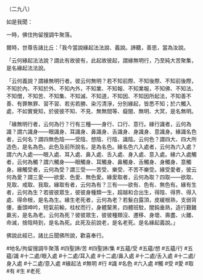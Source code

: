 （二九八）

如是我聞：

一時，佛住拘留搜調牛聚落。

爾時，世尊告諸比丘：「我今當說緣起法法說、義說。諦聽，善思，當為汝說。

「云何緣起法法說？謂此有故彼有，此起故彼起，謂緣無明行，乃至純大苦聚集，是名緣起法法說。

「云何義說？謂緣無明行者。彼云何無明？若不知前際、不知後際、不知前後際，不知於內、不知於外、不知內外，不知業、不知報、不知業報，不知佛、不知法、不知僧，不知苦、不知集、不知滅、不知道，不知因、不知因所起法，不知善不善、有罪無罪、習不習、若劣若勝、染污清淨，分別緣起，皆悉不知；於六觸入處，不如實覺知，於彼彼不知、不見、無無間等、癡闇、無明、大冥，是名無明。

「緣無明行者，云何為行？行有三種——身行、口行、意行。緣行識者，云何為識？謂六識身——眼識身、耳識身、鼻識身、舌識身、身識身、意識身。緣識名色者，云何名？謂四無色陰——受陰、想陰、行陰、識陰。云何色？謂四大、四大所造色，是名為色。此色及前所說名，是為名色。緣名色六入處者，云何為六入處？謂六內入處——眼入處、耳入處、鼻入處、舌入處、身入處、意入處。緣六入處觸者，云何為觸？謂六觸身——眼觸身、耳觸身、鼻觸身、舌觸身、身觸身、意觸身。緣觸受者，云何為受？謂三受——苦受、樂受、不苦不樂受。緣受愛者，彼云何為愛？謂三愛——欲愛、色愛、無色愛。緣愛取者，云何為取？四取——欲取、見取、戒取、我取。緣取有者，云何為有？三有——欲有、色有、無色有。緣有生者，云何為生？若彼彼眾生，彼彼身種類一生，超越和合出生，得陰、得界、得入處、得命根，是名為生。緣生老死者，云何為老？若髮白露頂，皮緩根熟，支弱背僂，垂頭呻吟，短氣前輸，柱杖而行，身體黧黑，四體班駮，闇鈍垂熟，造行艱難羸劣，是名為老。云何為死？彼彼眾生，彼彼種類沒、遷移、身壞、壽盡、火離、命滅，捨陰時到，是名為死。此死及前說老，是名老死。是名緣起義說。」

佛說此經已，諸比丘聞佛所說，歡喜奉行。

#地名/拘留搜調牛聚落
#四聖諦/苦
#四聖諦/集
#五蘊/受
#五蘊/想
#五蘊/行
#五蘊/識
#十二處/眼入處
#十二處/耳入處
#十二處/鼻入處
#十二處/舌入處
#十二處/身入處
#十二處/意入處
#緣起法
#無明
#行
#識
#名色
#六入處
#觸
#受
#愛
#取
#有
#生
#老死
